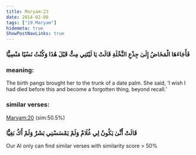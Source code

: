 ```yaml
---
title: Maryam:23
date: 2014-02-08
tags: ["19.Maryam"]
hidemeta: true 
ShowPostNavLinks: true 
---
```

### فَأَجَاءَهَا الْمَخَاضُ إِلَىٰ جِذْعِ النَّخْلَةِ قَالَتْ يَا لَيْتَنِي مِتُّ قَبْلَ هَٰذَا وَكُنْتُ نَسْيًا مَنْسِيًّا
### meaning: 
The birth pangs brought her to the trunk of a date palm. She said, ‘I wish I had died before this and become a forgotten thing, beyond recall.’
### similar verses: 

[Maryam:20](/19/20) (sim:50.5%)

### قَالَتْ أَنَّىٰ يَكُونُ لِي غُلَامٌ وَلَمْ يَمْسَسْنِي بَشَرٌ وَلَمْ أَكُ بَغِيًّا

Our AI only can find similar verses with similarity score > 50% 



